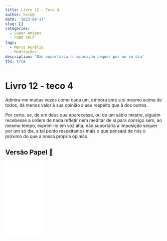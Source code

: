 ```yaml
---
title: Livro 12 - Teco 4
author: keik@
date: '2023-08-17'
slug: []
categories:
  - Super Amigos
  - CORE SELF
tags:
  - Marco Aurélio
  - Meditações
description: 'Não suportaria a imposição sequer por um só dia'
toc: true
---
```


# Livro 12 - teco 4

Admira-me muitas vezes como cada um, embora ame a si mesmo acima de todos, dá menos valor à sua opinião a seu respeito que à dos outros. 

Por certo, se, de um deus que aparecesse, ou de um sábio mestre, alguém recebesse a ordem de nada refletir nem meditar de si para consigo sem, ao mesmo tempo, exprimi-lo em voz alta, não suportaria a imposição sequer por um só dia, a tal ponto respeitamos mais o que pensará de nós o próximo do que a nossa própria opinião.


## Versão Papel :book:
<iframe style="width:120px;height:240px;" marginwidth="0" marginheight="0" scrolling="no" frameborder="0" src="//ws-na.amazon-adsystem.com/widgets/q?ServiceVersion=20070822&OneJS=1&Operation=GetAdHtml&MarketPlace=BR&source=ss&ref=as_ss_li_til&ad_type=product_link&tracking_id=mundodekeika-20&language=pt_BR&marketplace=amazon&region=BR&placement=B092FVY4BB&asins=B092FVY4BB&linkId=37c5ec14221f61f811029aa88b520891&show_border=true&link_opens_in_new_window=true"></iframe>